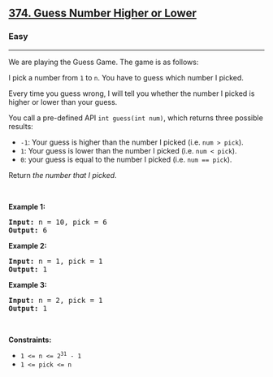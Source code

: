<h2><a href="https://leetcode.com/problems/guess-number-higher-or-lower/">374. Guess Number Higher or Lower</a></h2><h3>Easy</h3><hr><div style="user-select: auto;"><p style="user-select: auto;">We are playing the Guess Game. The game is as follows:</p>

<p style="user-select: auto;">I pick a number from <code style="user-select: auto;">1</code> to <code style="user-select: auto;">n</code>. You have to guess which number I picked.</p>

<p style="user-select: auto;">Every time you guess wrong, I will tell you whether the number I picked is higher or lower than your guess.</p>

<p style="user-select: auto;">You call a pre-defined API <code style="user-select: auto;">int guess(int num)</code>, which returns three possible results:</p>

<ul style="user-select: auto;">
	<li style="user-select: auto;"><code style="user-select: auto;">-1</code>: Your guess is higher than the number I picked (i.e. <code style="user-select: auto;">num &gt; pick</code>).</li>
	<li style="user-select: auto;"><code style="user-select: auto;">1</code>: Your guess is lower than the number I picked (i.e. <code style="user-select: auto;">num &lt; pick</code>).</li>
	<li style="user-select: auto;"><code style="user-select: auto;">0</code>: your guess is equal to the number I picked (i.e. <code style="user-select: auto;">num == pick</code>).</li>
</ul>

<p style="user-select: auto;">Return <em style="user-select: auto;">the number that I picked</em>.</p>

<p style="user-select: auto;">&nbsp;</p>
<p style="user-select: auto;"><strong class="example" style="user-select: auto;">Example 1:</strong></p>

<pre style="position: relative; user-select: auto;"><strong style="user-select: auto;">Input:</strong> n = 10, pick = 6
<strong style="user-select: auto;">Output:</strong> 6
<div class="open_grepper_editor" title="Edit &amp; Save To Grepper" style="user-select: auto;"></div></pre>

<p style="user-select: auto;"><strong class="example" style="user-select: auto;">Example 2:</strong></p>

<pre style="position: relative; user-select: auto;"><strong style="user-select: auto;">Input:</strong> n = 1, pick = 1
<strong style="user-select: auto;">Output:</strong> 1
<div class="open_grepper_editor" title="Edit &amp; Save To Grepper" style="user-select: auto;"></div></pre>

<p style="user-select: auto;"><strong class="example" style="user-select: auto;">Example 3:</strong></p>

<pre style="position: relative; user-select: auto;"><strong style="user-select: auto;">Input:</strong> n = 2, pick = 1
<strong style="user-select: auto;">Output:</strong> 1
<div class="open_grepper_editor" title="Edit &amp; Save To Grepper" style="user-select: auto;"></div></pre>

<p style="user-select: auto;">&nbsp;</p>
<p style="user-select: auto;"><strong style="user-select: auto;">Constraints:</strong></p>

<ul style="user-select: auto;">
	<li style="user-select: auto;"><code style="user-select: auto;">1 &lt;= n &lt;= 2<sup style="user-select: auto;">31</sup> - 1</code></li>
	<li style="user-select: auto;"><code style="user-select: auto;">1 &lt;= pick &lt;= n</code></li>
</ul>
</div>